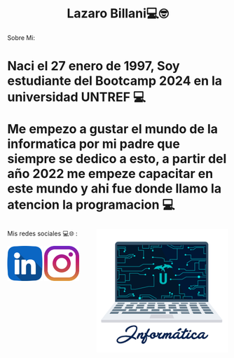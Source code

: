 <center><h1>Lazaro Billani💻🤓</h1></center> 

Sobre Mi:
<h1>Naci el 27 enero de 1997, Soy estudiante del Bootcamp 2024 en la universidad UNTREF 💻

Me empezo a gustar el mundo de la informatica por mi padre que siempre
 se dedico a esto, a partir del año 2022 me empeze capacitar en este mundo
  y ahi fue donde llamo la atencion la programacion 💻</h1>
<img align='right' src='giphy.gif'
 width='300'>


Mis redes sociales 💻🌐 :
 
  <a href="https://www.linkedin.com/in/lazaro-billani/">
  <img width="80" heigth="80" src="linkedin.png"></a>
 <a href="https://www.instagram.com/lazarobillani/">
  <img width="80" heigth="80" src="instagram.png"></a>


